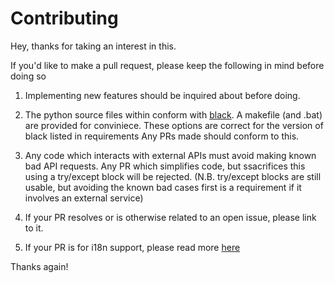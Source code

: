 # Contributing

Hey, thanks for taking an interest in this.

If you'd like to make a pull request, 
please keep the following in mind before doing so

1. Implementing new features should be inquired about before doing.

2. The python source files within conform with [black](https://github.com/ambv/black).
  A makefile (and .bat) are provided for conviniece. 
  These options are correct for the version of black listed in requirements
  Any PRs made should conform to this.

3. Any code which interacts with external APIs must avoid making known bad API requests. 
  Any PR which simplifies code, but ssacrifices this using a try/except block will be rejected.
  (N.B. try/except blocks are still usable, 
  but avoiding the known bad cases first is a requirement if it involves an external service)

4. If your PR resolves or is otherwise related to an open issue, please link to it.

5. If your PR is for i18n support, please read more [here](TRANSLATING.md)

Thanks again!